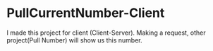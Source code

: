 # PullCurrentNumber-Client
I made this project for client (Client-Server).  Making a request,
other project(Pull Number) will show us this number.
